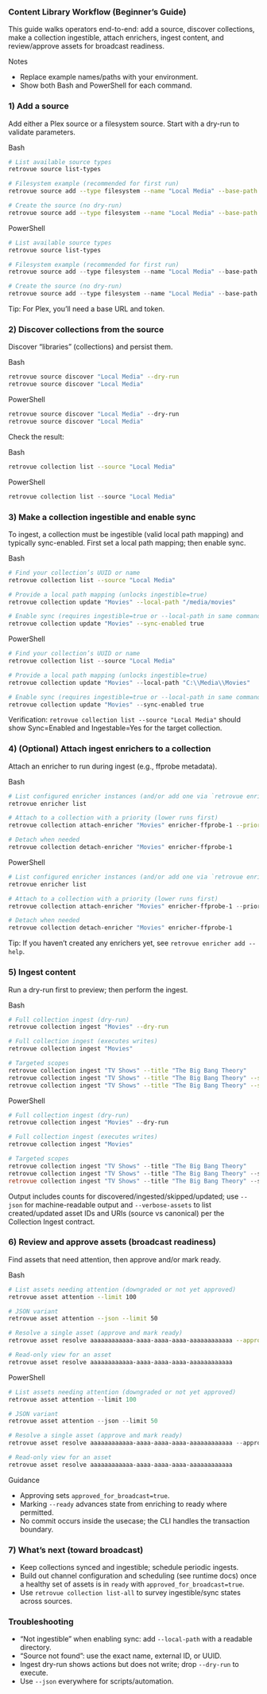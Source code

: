 ### Content Library Workflow (Beginner’s Guide)

This guide walks operators end-to-end: add a source, discover collections, make a collection ingestible, attach enrichers, ingest content, and review/approve assets for broadcast readiness.

Notes
- Replace example names/paths with your environment.
- Show both Bash and PowerShell for each command.

### 1) Add a source

Add either a Plex source or a filesystem source. Start with a dry-run to validate parameters.

Bash
```bash
# List available source types
retrovue source list-types

# Filesystem example (recommended for first run)
retrovue source add --type filesystem --name "Local Media" --base-path "/media/movies" --dry-run

# Create the source (no dry-run)
retrovue source add --type filesystem --name "Local Media" --base-path "/media/movies"
```

PowerShell
```powershell
# List available source types
retrovue source list-types

# Filesystem example (recommended for first run)
retrovue source add --type filesystem --name "Local Media" --base-path "C:\\Media\\Movies" --dry-run

# Create the source (no dry-run)
retrovue source add --type filesystem --name "Local Media" --base-path "C:\\Media\\Movies"
```

Tip: For Plex, you’ll need a base URL and token.

### 2) Discover collections from the source

Discover “libraries” (collections) and persist them.

Bash
```bash
retrovue source discover "Local Media" --dry-run
retrovue source discover "Local Media"
```

PowerShell
```powershell
retrovue source discover "Local Media" --dry-run
retrovue source discover "Local Media"
```

Check the result:

Bash
```bash
retrovue collection list --source "Local Media"
```

PowerShell
```powershell
retrovue collection list --source "Local Media"
```

### 3) Make a collection ingestible and enable sync

To ingest, a collection must be ingestible (valid local path mapping) and typically sync-enabled. First set a local path mapping; then enable sync.

Bash
```bash
# Find your collection’s UUID or name
retrovue collection list --source "Local Media"

# Provide a local path mapping (unlocks ingestible=true)
retrovue collection update "Movies" --local-path "/media/movies"

# Enable sync (requires ingestible=true or --local-path in same command)
retrovue collection update "Movies" --sync-enabled true
```

PowerShell
```powershell
# Find your collection’s UUID or name
retrovue collection list --source "Local Media"

# Provide a local path mapping (unlocks ingestible=true)
retrovue collection update "Movies" --local-path "C:\\Media\\Movies"

# Enable sync (requires ingestible=true or --local-path in same command)
retrovue collection update "Movies" --sync-enabled true
```

Verification: `retrovue collection list --source "Local Media"` should show Sync=Enabled and Ingestable=Yes for the target collection.

### 4) (Optional) Attach ingest enrichers to a collection

Attach an enricher to run during ingest (e.g., ffprobe metadata).

Bash
```bash
# List configured enricher instances (and/or add one via `retrovue enricher ...`)
retrovue enricher list

# Attach to a collection with a priority (lower runs first)
retrovue collection attach-enricher "Movies" enricher-ffprobe-1 --priority 1

# Detach when needed
retrovue collection detach-enricher "Movies" enricher-ffprobe-1
```

PowerShell
```powershell
# List configured enricher instances (and/or add one via `retrovue enricher ...`)
retrovue enricher list

# Attach to a collection with a priority (lower runs first)
retrovue collection attach-enricher "Movies" enricher-ffprobe-1 --priority 1

# Detach when needed
retrovue collection detach-enricher "Movies" enricher-ffprobe-1
```

Tip: If you haven’t created any enrichers yet, see `retrovue enricher add --help`.

### 5) Ingest content

Run a dry-run first to preview; then perform the ingest.

Bash
```bash
# Full collection ingest (dry-run)
retrovue collection ingest "Movies" --dry-run

# Full collection ingest (executes writes)
retrovue collection ingest "Movies"

# Targeted scopes
retrovue collection ingest "TV Shows" --title "The Big Bang Theory"
retrovue collection ingest "TV Shows" --title "The Big Bang Theory" --season 1
retrovue collection ingest "TV Shows" --title "The Big Bang Theory" --season 1 --episode 1
```

PowerShell
```powershell
# Full collection ingest (dry-run)
retrovue collection ingest "Movies" --dry-run

# Full collection ingest (executes writes)
retrovue collection ingest "Movies"

# Targeted scopes
retrovue collection ingest "TV Shows" --title "The Big Bang Theory"
retrovue collection ingest "TV Shows" --title "The Big Bang Theory" --season 1
retrovue collection ingest "TV Shows" --title "The Big Bang Theory" --season 1 --episode 1
```

Output includes counts for discovered/ingested/skipped/updated; use `--json` for machine-readable output and `--verbose-assets` to list created/updated asset IDs and URIs (source vs canonical) per the Collection Ingest contract.

### 6) Review and approve assets (broadcast readiness)

Find assets that need attention, then approve and/or mark ready.

Bash
```bash
# List assets needing attention (downgraded or not yet approved)
retrovue asset attention --limit 100

# JSON variant
retrovue asset attention --json --limit 50

# Resolve a single asset (approve and mark ready)
retrovue asset resolve aaaaaaaaaaaa-aaaa-aaaa-aaaa-aaaaaaaaaaaa --approve --ready

# Read-only view for an asset
retrovue asset resolve aaaaaaaaaaaa-aaaa-aaaa-aaaa-aaaaaaaaaaaa
```

PowerShell
```powershell
# List assets needing attention (downgraded or not yet approved)
retrovue asset attention --limit 100

# JSON variant
retrovue asset attention --json --limit 50

# Resolve a single asset (approve and mark ready)
retrovue asset resolve aaaaaaaaaaaa-aaaa-aaaa-aaaa-aaaaaaaaaaaa --approve --ready

# Read-only view for an asset
retrovue asset resolve aaaaaaaaaaaa-aaaa-aaaa-aaaa-aaaaaaaaaaaa
```

Guidance
- Approving sets `approved_for_broadcast=true`.
- Marking `--ready` advances state from enriching to ready where permitted.
- No commit occurs inside the usecase; the CLI handles the transaction boundary.

### 7) What’s next (toward broadcast)

- Keep collections synced and ingestible; schedule periodic ingests.
- Build out channel configuration and scheduling (see runtime docs) once a healthy set of assets is in `ready` with `approved_for_broadcast=true`.
- Use `retrovue collection list-all` to survey ingestible/sync states across sources.

### Troubleshooting

- “Not ingestible” when enabling sync: add `--local-path` with a readable directory.
- “Source not found”: use the exact name, external ID, or UUID.
- Ingest dry-run shows actions but does not write; drop `--dry-run` to execute.
- Use `--json` everywhere for scripts/automation.


